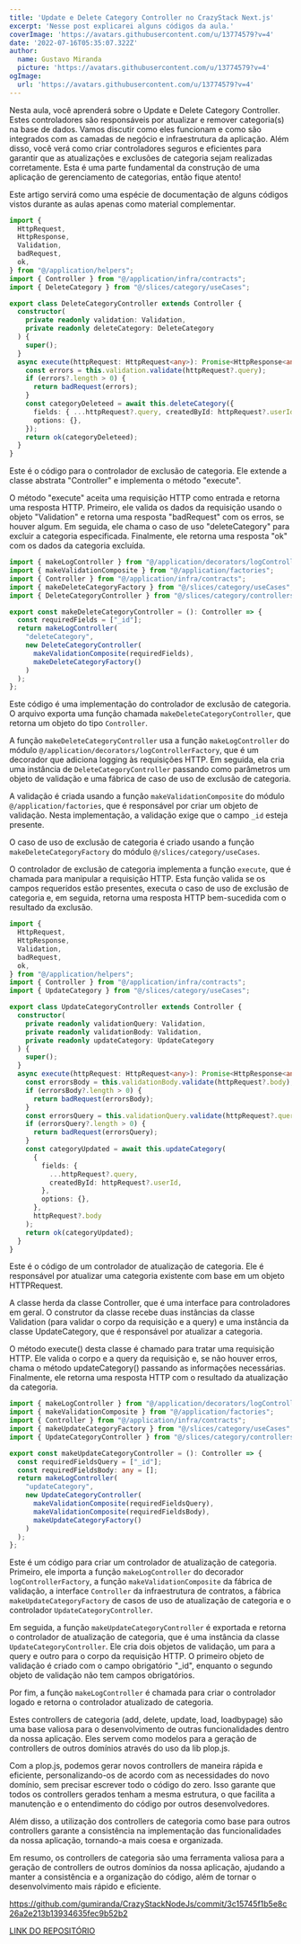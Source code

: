 ```yaml
---
title: 'Update e Delete Category Controller no CrazyStack Next.js'
excerpt: 'Nesse post explicarei alguns códigos da aula.'
coverImage: 'https://avatars.githubusercontent.com/u/13774579?v=4'
date: '2022-07-16T05:35:07.322Z'
author:
  name: Gustavo Miranda
  picture: 'https://avatars.githubusercontent.com/u/13774579?v=4'
ogImage:
  url: 'https://avatars.githubusercontent.com/u/13774579?v=4'
---
```

Nesta aula, você aprenderá sobre o Update e Delete Category Controller. Estes controladores são responsáveis por atualizar e remover categoria(s) na base de dados. Vamos discutir como eles funcionam e como são integrados com as camadas de negócio e infraestrutura da aplicação. Além disso, você verá como criar controladores seguros e eficientes para garantir que as atualizações e exclusões de categoria sejam realizadas corretamente. Esta é uma parte fundamental da construção de uma aplicação de gerenciamento de categorias, então fique atento!

Este artigo servirá como uma espécie de documentação de alguns códigos vistos durante as aulas apenas como material complementar.

```typescript
import {
  HttpRequest,
  HttpResponse,
  Validation,
  badRequest,
  ok,
} from "@/application/helpers";
import { Controller } from "@/application/infra/contracts";
import { DeleteCategory } from "@/slices/category/useCases";

export class DeleteCategoryController extends Controller {
  constructor(
    private readonly validation: Validation,
    private readonly deleteCategory: DeleteCategory
  ) {
    super();
  }
  async execute(httpRequest: HttpRequest<any>): Promise<HttpResponse<any>> {
    const errors = this.validation.validate(httpRequest?.query);
    if (errors?.length > 0) {
      return badRequest(errors);
    }
    const categoryDeleteed = await this.deleteCategory({
      fields: { ...httpRequest?.query, createdById: httpRequest?.userId },
      options: {},
    });
    return ok(categoryDeleteed);
  }
}
``` 
Este é o código para o controlador de exclusão de categoria. Ele extende a classe abstrata "Controller" e implementa o método "execute".

O método "execute" aceita uma requisição HTTP como entrada e retorna uma resposta HTTP. Primeiro, ele valida os dados da requisição usando o objeto "Validation" e retorna uma resposta "badRequest" com os erros, se houver algum. Em seguida, ele chama o caso de uso "deleteCategory" para excluir a categoria especificada. Finalmente, ele retorna uma resposta "ok" com os dados da categoria excluída.
```typescript
import { makeLogController } from "@/application/decorators/logControllerFactory";
import { makeValidationComposite } from "@/application/factories";
import { Controller } from "@/application/infra/contracts";
import { makeDeleteCategoryFactory } from "@/slices/category/useCases";
import { DeleteCategoryController } from "@/slices/category/controllers";

export const makeDeleteCategoryController = (): Controller => {
  const requiredFields = ["_id"];
  return makeLogController(
    "deleteCategory",
    new DeleteCategoryController(
      makeValidationComposite(requiredFields),
      makeDeleteCategoryFactory()
    )
  );
};
``` 
Este código é uma implementação do controlador de exclusão de categoria. O arquivo exporta uma função chamada `makeDeleteCategoryController`, que retorna um objeto do tipo `Controller`.

A função `makeDeleteCategoryController` usa a função `makeLogController` do módulo `@/application/decorators/logControllerFactory`, que é um decorador que adiciona logging às requisições HTTP. Em seguida, ela cria uma instância de `DeleteCategoryController` passando como parâmetros um objeto de validação e uma fábrica de caso de uso de exclusão de categoria.

A validação é criada usando a função `makeValidationComposite` do módulo `@/application/factories`, que é responsável por criar um objeto de validação. Nesta implementação, a validação exige que o campo `_id` esteja presente.

O caso de uso de exclusão de categoria é criado usando a função `makeDeleteCategoryFactory` do módulo `@/slices/category/useCases`.

O controlador de exclusão de categoria implementa a função `execute`, que é chamada para manipular a requisição HTTP. Esta função valida se os campos requeridos estão presentes, executa o caso de uso de exclusão de categoria e, em seguida, retorna uma resposta HTTP bem-sucedida com o resultado da exclusão.

```typescript
import {
  HttpRequest,
  HttpResponse,
  Validation,
  badRequest,
  ok,
} from "@/application/helpers";
import { Controller } from "@/application/infra/contracts";
import { UpdateCategory } from "@/slices/category/useCases";

export class UpdateCategoryController extends Controller {
  constructor(
    private readonly validationQuery: Validation,
    private readonly validationBody: Validation,
    private readonly updateCategory: UpdateCategory
  ) {
    super();
  }
  async execute(httpRequest: HttpRequest<any>): Promise<HttpResponse<any>> {
    const errorsBody = this.validationBody.validate(httpRequest?.body);
    if (errorsBody?.length > 0) {
      return badRequest(errorsBody);
    }
    const errorsQuery = this.validationQuery.validate(httpRequest?.query);
    if (errorsQuery?.length > 0) {
      return badRequest(errorsQuery);
    }
    const categoryUpdated = await this.updateCategory(
      {
        fields: {
          ...httpRequest?.query,
          createdById: httpRequest?.userId,
        },
        options: {},
      },
      httpRequest?.body
    );
    return ok(categoryUpdated);
  }
}
``` 
Este é o código de um controlador de atualização de categoria. Ele é responsável por atualizar uma categoria existente com base em um objeto HTTPRequest.

A classe herda da classe Controller, que é uma interface para controladores em geral. O construtor da classe recebe duas instâncias da classe Validation (para validar o corpo da requisição e a query) e uma instância da classe UpdateCategory, que é responsável por atualizar a categoria.

O método execute() desta classe é chamado para tratar uma requisição HTTP. Ele valida o corpo e a query da requisição e, se não houver erros, chama o método updateCategory() passando as informações necessárias. Finalmente, ele retorna uma resposta HTTP com o resultado da atualização da categoria.
```typescript
import { makeLogController } from "@/application/decorators/logControllerFactory";
import { makeValidationComposite } from "@/application/factories";
import { Controller } from "@/application/infra/contracts";
import { makeUpdateCategoryFactory } from "@/slices/category/useCases";
import { UpdateCategoryController } from "@/slices/category/controllers";

export const makeUpdateCategoryController = (): Controller => {
  const requiredFieldsQuery = ["_id"];
  const requiredFieldsBody: any = [];
  return makeLogController(
    "updateCategory",
    new UpdateCategoryController(
      makeValidationComposite(requiredFieldsQuery),
      makeValidationComposite(requiredFieldsBody),
      makeUpdateCategoryFactory()
    )
  );
};
``` 
Este é um código para criar um controlador de atualização de categoria. Primeiro, ele importa a função `makeLogController` do decorador `logControllerFactory`, a função `makeValidationComposite` da fábrica de validação, a interface `Controller` da infraestrutura de contratos, a fábrica `makeUpdateCategoryFactory` de casos de uso de atualização de categoria e o controlador `UpdateCategoryController`.

Em seguida, a função `makeUpdateCategoryController` é exportada e retorna o controlador de atualização de categoria, que é uma instância da classe `UpdateCategoryController`. Ele cria dois objetos de validação, um para a query e outro para o corpo da requisição HTTP. O primeiro objeto de validação é criado com o campo obrigatório "_id", enquanto o segundo objeto de validação não tem campos obrigatórios.

Por fim, a função `makeLogController` é chamada para criar o controlador logado e retorna o controlador atualizado de categoria.

Estes controllers de categoria (add, delete, update, load, loadbypage) são uma base valiosa para o desenvolvimento de outras funcionalidades dentro da nossa aplicação. Eles servem como modelos para a geração de controllers de outros domínios através do uso da lib plop.js.

Com a plop.js, podemos gerar novos controllers de maneira rápida e eficiente, personalizando-os de acordo com as necessidades do novo domínio, sem precisar escrever todo o código do zero. Isso garante que todos os controllers gerados tenham a mesma estrutura, o que facilita a manutenção e o entendimento do código por outros desenvolvedores.

Além disso, a utilização dos controllers de categoria como base para outros controllers garante a consistência na implementação das funcionalidades da nossa aplicação, tornando-a mais coesa e organizada.

Em resumo, os controllers de categoria são uma ferramenta valiosa para a geração de controllers de outros domínios da nossa aplicação, ajudando a manter a consistência e a organização do código, além de tornar o desenvolvimento mais rápido e eficiente.

https://github.com/gumiranda/CrazyStackNodeJs/commit/3c15745f1b5e8c26a2e213b13934635fec9b52b2


[LINK DO REPOSITÓRIO](https://github.com/gumiranda/CrazyStackNodeJs)
